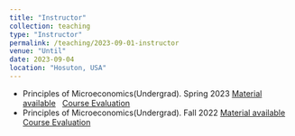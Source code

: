 ```yaml
---
title: "Instructor"
collection: teaching
type: "Instructor"
permalink: /teaching/2023-09-01-instructor
venue: "Until"
date: 2023-09-04
location: "Hosuton, USA"
---
```


- Principles of Microeconomics(Undergrad). Spring 2023 
  [Material available](http://example.com/) &nbsp; [Course Evaluation](/files/example.com.pdf)  
- Principles of Microeconomics(Undergrad). Fall 2022
  [Material available](http://example.com/) &nbsp; [Course Evaluation](/files/example.com.pdf)   
